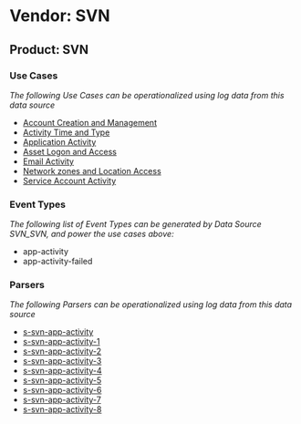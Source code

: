 Vendor: SVN
===========
Product: SVN
------------

### Use Cases

_The following Use Cases can be operationalized using log data from this data source_

* [Account Creation and Management](usecase_account_creation_and_management.md)
* [Activity Time  and Type](usecase_activity_time__and_type.md)
* [Application Activity](usecase_application_activity.md)
* [Asset Logon and Access](usecase_asset_logon_and_access.md)
* [Email Activity](usecase_email_activity.md)
* [Network zones and Location Access](usecase_network_zones_and_location_access.md)
* [Service Account Activity](usecase_service_account_activity.md)


### Event Types

_The following list of Event Types can be generated by Data Source SVN_SVN, and power the use cases above:_

- app-activity
- app-activity-failed


### Parsers

_The following Parsers can be operationalized using log data from this data source_

* [s-svn-app-activity](parserContent_s-svn-app-activity.md)
* [s-svn-app-activity-1](parserContent_s-svn-app-activity-1.md)
* [s-svn-app-activity-2](parserContent_s-svn-app-activity-2.md)
* [s-svn-app-activity-3](parserContent_s-svn-app-activity-3.md)
* [s-svn-app-activity-4](parserContent_s-svn-app-activity-4.md)
* [s-svn-app-activity-5](parserContent_s-svn-app-activity-5.md)
* [s-svn-app-activity-6](parserContent_s-svn-app-activity-6.md)
* [s-svn-app-activity-7](parserContent_s-svn-app-activity-7.md)
* [s-svn-app-activity-8](parserContent_s-svn-app-activity-8.md)

